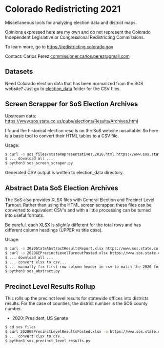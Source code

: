 # Colorado Redistricting 2021
Miscellaneous tools for analyzing election data and district maps.

Opinions expressed here are my own and do not represent the Colorado Independent Legislative or Congressional Redistricting Commissions.

To learn more, go to https://redistricting.colorado.gov

Contact: Carlos Perez <commissioner.carlos.perez@gmail.com>

## Datasets

Need Colorado election data that has been normalized from the SOS website? Just go to [election_data](election_data) folder for the CSV files.

## Screen Scrapper for SoS Election Archives

Upstream data: https://www.sos.state.co.us/pubs/elections/Results/Archives.html

I found the historical election results on the SoS website unsuitable. So here is a basic tool to convert their HTML tables to a CSV file.

Usage:

```bash
$ curl -o sos_files/stateRepresentatives.2016.html https://www.sos.state.co.us/pubs/elections/Results/Abstract/2016/general/stateRepresentatives.html
$ ... download all ...
$ python3 sos_screen_scraper.py
```

Generated CSV output is written to election_data directory.

## Abstract Data SoS Election Archives

The SoS also provides XLSX files with General Election and Precinct Level Turnout. Rather than using the HTML screen scrapper, these files can be converted to equivalent CSV's and with a little processing can be turned into useful formats.

Be careful, each XLSX is slightly different for the total rows and has different column headings (UPPER vs title case).

Usage:

```bash
$ curl -o 2020StateAbstractResultsReport.xlsx https://www.sos.state.co.us/pubs/elections/Results/2020/StateAbstractResultsReport.xlsx
$ curl -o 2020GEPrecinctLevelTurnoutPosted.xlsx https://www.sos.state.co.us/pubs/elections/Results/2020/2020GEPrecinctLevelTurnoutPosted.xlsx
$ ... download all ...
$ ... convert xlsx to csv...
$ ... manually fix first row column header in csv to match the 2020 format...
$ python3 sos_abstract.py
```
## Precinct Level Results Rollup

This rolls up the precinct level results for statewide offices into districts results. For the case of counties, the district number is the SOS county number.

* 2020: President, US Senate

```bash
$ cd sos_files
$ curl 2020GEPrecinctLevelResultsPosted.xlsx -o https://www.sos.state.co.us/pubs/elections/Results/2020/2020GEPrecinctLevelResultsPosted.xlsx
$ ... convert xlsx to csv..
$ python3 sos_precinct_level_results.py
```
